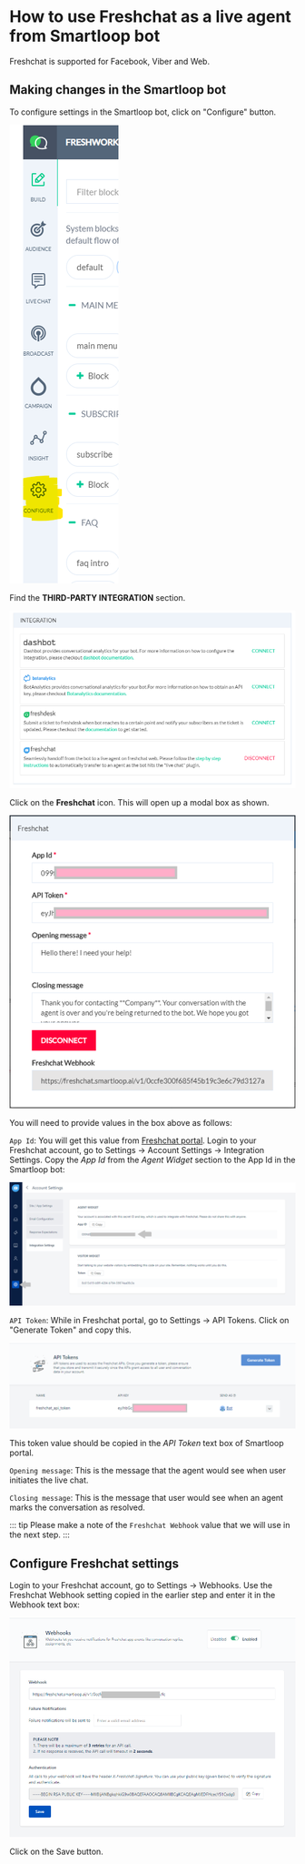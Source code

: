 # How to use Freshchat as a live agent from Smartloop bot

Freshchat is supported for Facebook, Viber and Web.

## Making changes in the Smartloop bot

To configure settings in the Smartloop bot, click on "Configure" button.

![](./images/settings-configure.png)

Find the **THIRD-PARTY INTEGRATION** section. 

![](./images/third-party-integration.png)

Click on the **Freshchat** icon. This will open up a modal box as shown. 

![](./images/freshchat-config.png)

You will need to provide values in the box above as follows:

`App Id`: You will get this value from [Freshchat portal](https://web.freshchat.com). Login to your Freshchat account, go to Settings -> Account Settings -> Integration Settings. Copy the *App Id* from the *Agent Widget* section to the App Id in the Smartloop bot:

![](./images/freshchat-appid.png)

`API Token`: While in Freshchat portal, go to Settings -> API Tokens. Click on "Generate Token" and copy this. 

![](./images/freshchat-apitoken.png)

This token value should be copied in the *API Token* text box of Smartloop portal.

`Opening message`: This is the message that the agent would see when user initiates the live chat.

`Closing message`: This is the message that user would see when an agent marks the conversation as resolved.

::: tip
Please make a note of the `Freshchat Webhook` value that we will use in the next step.
:::

## Configure Freshchat settings

Login to your Freshchat account, go to Settings -> Webhooks. Use the Freshchat Webhook setting copied in the earlier step and enter it in the Webhook text box:

![](./images/freshchat-webhook.png)

Click on the Save button.
